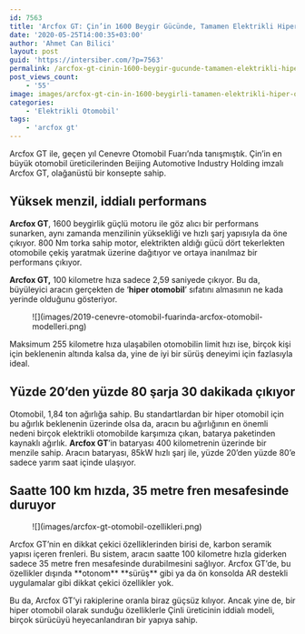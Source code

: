 ```yaml
---
id: 7563
title: 'Arcfox GT: Çin’in 1600 Beygir Gücünde, Tamamen Elektrikli Hiper Otomobili'
date: '2020-05-25T14:00:35+03:00'
author: 'Ahmet Can Bilici'
layout: post
guid: 'https://intersiber.com/?p=7563'
permalink: /arcfox-gt-cinin-1600-beygir-gucunde-tamamen-elektrikli-hiper-otomobili/
post_views_count:
    - '55'
image: images/arcfox-gt-cin-in-1600-beygirli-tamamen-elektrikli-hiper-otomobili.png
categories:
    - 'Elektrikli Otomobil'
tags:
    - 'arcfox gt'
---
```


Arcfox GT ile, geçen yıl Cenevre Otomobil Fuarı’nda tanışmıştık. Çin’in en büyük otomobil üreticilerinden Beijing Automotive Industry Holding imzalı Arcfox GT, olağanüstü bir konsepte sahip.

## Yüksek menzil, iddialı performans

**Arcfox GT**, 1600 beygirlik güçlü motoru ile göz alıcı bir performans sunarken, aynı zamanda menzilinin yüksekliği ve hızlı şarj yapısıyla da öne çıkıyor. 800 Nm torka sahip motor, elektrikten aldığı gücü dört tekerlekten otomobile çekiş yaratmak üzerine dağıtıyor ve ortaya inanılmaz bir performans çıkıyor.

**Arcfox GT,** 100 kilometre hıza sadece 2,59 saniyede çıkıyor. Bu da, büyüleyici aracın gerçekten de ‘**hiper otomobil**’ sıfatını almasının ne kada yerinde olduğunu gösteriyor.

<figure class="wp-block-image size-large">![](images/2019-cenevre-otomobil-fuarinda-arcfox-otomobil-modelleri.png)</figure>Maksimum 255 kilometre hıza ulaşabilen otomobilin limit hızı ise, birçok kişi için beklenenin altında kalsa da, yine de iyi bir sürüş deneyimi için fazlasıyla ideal.

## Yüzde 20’den yüzde 80 şarja 30 dakikada çıkıyor

Otomobil, 1,84 ton ağırlığa sahip. Bu standartlardan bir hiper otomobil için bu ağırlık beklenenin üzerinde olsa da, aracın bu ağırlığının en önemli nedeni birçok elektrikli otomobilde karşımıza çıkan, batarya paketinden kaynaklı ağırlık. **Arcfox GT**’in bataryası 400 kilometrenin üzerinde bir menzile sahip. Aracın bataryası, 85kW hızlı şarj ile, yüzde 20’den yüzde 80’e sadece yarım saat içinde ulaşıyor.

## Saatte 100 km hızda, 35 metre fren mesafesinde duruyor

<figure class="wp-block-image size-large">![](images/arcfox-gt-otomobil-ozellikleri.png)</figure>Arcfox GT’nin en dikkat çekici özelliklerinden birisi de, karbon seramik yapısı içeren frenleri. Bu sistem, aracın saatte 100 kilometre hızla giderken sadece 35 metre fren mesafesinde durabilmesini sağlıyor. Arcfox GT’de, bu özellikler dışında **otonom** **sürüş** gibi ya da ön konsolda AR destekli uygulamalar gibi dikkat çekici özellikler yok.

Bu da, Arcfox GT’yi rakiplerine oranla biraz güçsüz kılıyor. Ancak yine de, bir hiper otomobil olarak sunduğu özelliklerle Çinli üreticinin iddialı modeli, birçok sürücüyü heyecanlandıran bir yapıya sahip.
